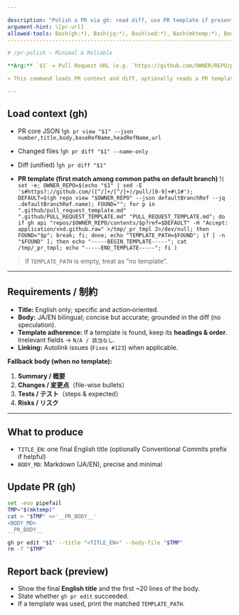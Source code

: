 ```yaml
---

description: "Polish a PR via gh: read diff, use PR template if present, generate JA/EN body, set an English title, then update."
argument-hint: \[pr-url]
allowed-tools: Bash(gh:*), Bash(jq:*), Bash(sed:*), Bash(mktemp:*), Bash(cat:*), Bash(rm:*)
-------------------------------------------------------------------------------------------

# /pr-polish — Minimal & Reliable

**Arg:** `$1` = Pull Request URL (e.g. `https://github.com/OWNER/REPO/pull/123`)

> This command loads PR context and diff, optionally reads a PR template from the default branch, drafts a **bilingual (JA/EN)** PR body, proposes an **English title**, and updates the PR via `gh`.

---
```


## Load context (gh)

- PR core JSON
  !`gh pr view "$1" --json number,title,body,baseRefName,headRefName,url`

- Changed files
  !`gh pr diff "$1" --name-only`

- Diff (unified)
  !`gh pr diff "$1"`

- **PR template (first match among common paths on default branch)**
  !`( set -e; OWNER_REPO=$(echo "$1" | sed -E 's#https?://github.com/([^/]+/[^/]+)/pull/[0-9]+#\1#'); DEFAULT=$(gh repo view "$OWNER_REPO" --json defaultBranchRef --jq .defaultBranchRef.name); FOUND=""; for p in ".github/pull_request_template.md" ".github/PULL_REQUEST_TEMPLATE.md" "PULL_REQUEST_TEMPLATE.md"; do if gh api "repos/$OWNER_REPO/contents/$p?ref=$DEFAULT" -H "Accept: application/vnd.github.raw" >/tmp/_pr_tmpl 2>/dev/null; then FOUND="$p"; break; fi; done; echo "TEMPLATE_PATH=$FOUND"; if [ -n "$FOUND" ]; then echo "-----BEGIN_TEMPLATE-----"; cat /tmp/_pr_tmpl; echo "-----END_TEMPLATE-----"; fi )`

> If `TEMPLATE_PATH` is empty, treat as “no template”.

---

## Requirements / 制約

- **Title:** English only; specific and action‑oriented.
- **Body:** JA/EN bilingual; concise but accurate; grounded in the diff (no speculation).
- **Template adherence:** If a template is found, keep its **headings & order**. Irrelevant fields → `N/A / 該当なし`.
- **Linking:** Autolink issues (`Fixes #123`) when applicable.

**Fallback body (when no template):**

1. **Summary / 概要**
2. **Changes / 変更点**（file-wise bullets）
3. **Tests / テスト**（steps & expected）
4. **Risks / リスク**

---

## What to produce

- `TITLE_EN`: one final English title (optionally Conventional Commits prefix if helpful)
- `BODY_MD`: Markdown (JA/EN), precise and minimal

## Update PR (gh)

```bash
set -euo pipefail
TMP="$(mktemp)"
cat > "$TMP" <<'__PR_BODY__'
<BODY_MD>
__PR_BODY__

gh pr edit "$1" --title "<TITLE_EN>" --body-file "$TMP"
rm -f "$TMP"
```

## Report back (preview)

- Show the final **English title** and the first \~20 lines of the body.
- State whether `gh pr edit` succeeded.
- If a template was used, print the matched `TEMPLATE_PATH`.
